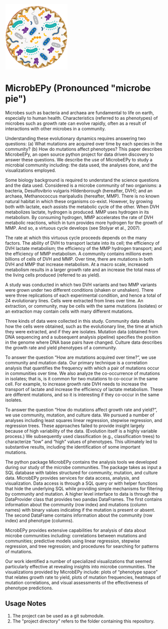 <img src="microbepy_logo.png" alt="drawing" width="200"/>

# MicrobEPy (Pronounced "microbe pie")

Microbes such as bacteria and archaea are fundamental to life on earth, especially to human health. Characteristics (referred to as phenotypes) of microbes such as growth rate can evolve rapidly, often as a result of interactions with other microbes in a community. 

Understanding these evolutionary dynamics requires answering two questions: (a) What mutations are acquired over time by each species in the community? (b) How do mutations affect phenotypes? This paper describes MicrobeEPy, an open source python project for data driven discovery to answer these questions. We describe the use of MicrobeEPy to study a microbial community including: the data used, the analyses done, and the visualizations employed.

Some biology background is required to understand the science questions and the data used. Considered is a microbe community of two organisms: a bacteria, Desulfovibrio vulgaris Hildenborough (hereafter, DVH); and an archaea, Methanococcus maripaludis (hereafter, MMP). There is no known natural habitat in which these organisms co-exist. However, by growing both with lactate, each assists the metabolic cycle of the other. When DVH metabolizes lactate, hydrogen is produced. MMP uses hydrogen in its metabolism. By consuming hydrogen, MMP accelerates the rate of DVH metabolic reactions, which in turn provides more hydrogen for the growth of MMP. And so, a virtuous cycle develops (see Stolyar et al., 2007).

The rate at which this virtuous cycle proceeds depends on the many factors. The ability of DVH to transport lactate into its cell; the efficiency of DVH lactate metabolism; the efficiency of the MMP hydrogen transport; and the efficiency of MMP metabolism. A community contains millions even billions of cells of DVH and MMP. Over time, there are mutations in both DVH and MMP that increase metabolism. At a macro scale, increased metabolism results in a larger growth rate and an increase the total mass of the living cells produced (referred to as yield).

A study was conducted in which two DVH variants and two MMP variants were grown under two different conditions (shaken or unshaken). There were three replications of each experimental condition, and hence a total of 24 evolutionary lines. Cells were extracted from lines over time. An extraction, or community, may be cells with the same mutations (isolates) or an extraction may contain cells with many different mutations.

Three kinds of data were collected in this study. Community data details how the cells were obtained, such as the evolutionary line, the time at which they were extracted, and if they are isolates. Mutation data (obtained from DNA sequencing and a subsequent analysis pipeline) specifies the position in the genome where DNA base pairs have changed. Culture data describes the growth rate and yield phenotypes of a community.

To answer the question “How are mutations acquired over time?”, we use community and mutation data. Our primary technique is a correlation analysis that quantifies the frequency with which a pair of mutations occur in communities over time. We also analyze the co-occurrence of mutations in isolates; that is, is it common for two mutations to co-occur in the same cell. For example, to increase growth rate DVH needs to increase the transport of lactate and increase the efficiency of lactate metabolism. These are different mutations, and so it is interesting if they co-occur in the same isolates.

To answer the question “How do mutations affect growth rate and yield?”, we use community, mutation, and culture data. We pursued a number of analyses including least squares linear regression, stepwise regression, and regression trees. These approaches failed to provide insight largely because of high variability of the data. (Evolution itself is a highly variable process.) We subsequently used classification (e.g., classification trees) to characterize “low” and “high” values of phenotypes. This ultimately led to substantive results, including the identification of some important mutations.

The python package MicrobEPy contains the analysis tools we developed during our study of the microbe communities. The package takes as input a SQL database with tables structured for community, mutation, and culture data. MicrobEPy provides services for data access, analysis, and visualization. Data access is through a SQL query or with helper functions that hide the underlying SQL while providing simple mechanisms for filtering by community and mutation. A higher level interface to data is through the DataProvider class that provides two pandas DataFrames. The first contains information about the community (row index) and mutations (column names) with binary values indicating if the mutation is present or absent. The second DataFrame contains information about the community (row index) and phenotype (columns).

MicrobEPy provides extensive capabilities for analysis of data about microbe communities including: correlations between mutations and communities; predictive models using linear regression, stepwise regression, and tree regression; and procedures for searching for patterns of mutations.

Our work identified a number of specialized visualizations that seemed particularly effective at revealing insights into microbe communities. The visualizations provided by MicrobEPy include: plots of  “phenotype space” that relates growth rate to yield, plots of mutation frequencies, heatmaps of mutation correlations, and visual assessments of the effectiveness of phenotype predictions.


## Usage Notes
1. The project can be used as a git submodule.
1. The "project directory" refers to the folder containing this repository.
